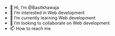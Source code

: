 - 👋 Hi, I’m @Basitkhawaja
- 👀 I’m interested in Web development
- 🌱 I’m currently learning Web development
- 💞️ I’m looking to collaborate on Web development
- 📫 How to reach me 

<!---
Basitkhawaja/Basitkhawaja is a ✨ special ✨ repository because its `README.md` (this file) appears on your GitHub profile.
You can click the Preview link to take a look at your changes.
--->
